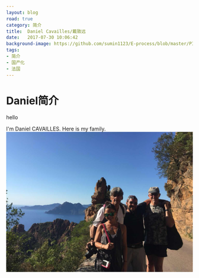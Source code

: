 ```yaml
---
layout: blog
road: true
category: 简介
title:  Daniel Cavailles/戴致远
date:   2017-07-30 10:06:42
background-image: https://github.com/sumin1123/E-process/blob/master/PIC/daniel.jpg?raw=true
tags:
- 简介
- 国产化
- 法国
---
```


#  Daniel简介

hello

I'm Daniel CAVAILLES. Here is my family.
![](https://github.com/sumin1123/E-process/blob/master/PIC/daniel_family.jpg?raw=true)
